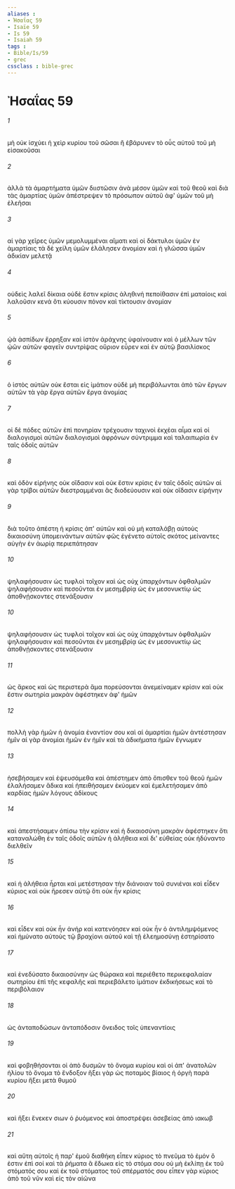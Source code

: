 ```yaml
---
aliases : 
- Ἠσαΐας 59
- Isaïe 59
- Is 59
- Isaiah 59
tags : 
- Bible/Is/59
- grec
cssclass : bible-grec
---
```


# Ἠσαΐας 59

###### 1
μὴ οὐκ ἰσχύει ἡ χεὶρ κυρίου τοῦ σῶσαι ἢ ἐβάρυνεν τὸ οὖς αὐτοῦ τοῦ μὴ εἰσακοῦσαι
###### 2
ἀλλὰ τὰ ἁμαρτήματα ὑμῶν διιστῶσιν ἀνὰ μέσον ὑμῶν καὶ τοῦ θεοῦ καὶ διὰ τὰς ἁμαρτίας ὑμῶν ἀπέστρεψεν τὸ πρόσωπον αὐτοῦ ἀφ' ὑμῶν τοῦ μὴ ἐλεῆσαι
###### 3
αἱ γὰρ χεῖρες ὑμῶν μεμολυμμέναι αἵματι καὶ οἱ δάκτυλοι ὑμῶν ἐν ἁμαρτίαις τὰ δὲ χείλη ὑμῶν ἐλάλησεν ἀνομίαν καὶ ἡ γλῶσσα ὑμῶν ἀδικίαν μελετᾷ
###### 4
οὐδεὶς λαλεῖ δίκαια οὐδὲ ἔστιν κρίσις ἀληθινή πεποίθασιν ἐπὶ ματαίοις καὶ λαλοῦσιν κενά ὅτι κύουσιν πόνον καὶ τίκτουσιν ἀνομίαν
###### 5
ᾠὰ ἀσπίδων ἔρρηξαν καὶ ἱστὸν ἀράχνης ὑφαίνουσιν καὶ ὁ μέλλων τῶν ᾠῶν αὐτῶν φαγεῖν συντρίψας οὔριον εὗρεν καὶ ἐν αὐτῷ βασιλίσκος
###### 6
ὁ ἱστὸς αὐτῶν οὐκ ἔσται εἰς ἱμάτιον οὐδὲ μὴ περιβάλωνται ἀπὸ τῶν ἔργων αὐτῶν τὰ γὰρ ἔργα αὐτῶν ἔργα ἀνομίας
###### 7
οἱ δὲ πόδες αὐτῶν ἐπὶ πονηρίαν τρέχουσιν ταχινοὶ ἐκχέαι αἷμα καὶ οἱ διαλογισμοὶ αὐτῶν διαλογισμοὶ ἀφρόνων σύντριμμα καὶ ταλαιπωρία ἐν ταῖς ὁδοῖς αὐτῶν
###### 8
καὶ ὁδὸν εἰρήνης οὐκ οἴδασιν καὶ οὐκ ἔστιν κρίσις ἐν ταῖς ὁδοῖς αὐτῶν αἱ γὰρ τρίβοι αὐτῶν διεστραμμέναι ἃς διοδεύουσιν καὶ οὐκ οἴδασιν εἰρήνην
###### 9
διὰ τοῦτο ἀπέστη ἡ κρίσις ἀπ' αὐτῶν καὶ οὐ μὴ καταλάβῃ αὐτοὺς δικαιοσύνη ὑπομεινάντων αὐτῶν φῶς ἐγένετο αὐτοῖς σκότος μείναντες αὐγὴν ἐν ἀωρίᾳ περιεπάτησαν
###### 10
ψηλαφήσουσιν ὡς τυφλοὶ τοῖχον καὶ ὡς οὐχ ὑπαρχόντων ὀφθαλμῶν ψηλαφήσουσιν καὶ πεσοῦνται ἐν μεσημβρίᾳ ὡς ἐν μεσονυκτίῳ ὡς ἀποθνῄσκοντες στενάξουσιν
###### 10
ψηλαφήσουσιν ὡς τυφλοὶ τοῖχον καὶ ὡς οὐχ ὑπαρχόντων ὀφθαλμῶν ψηλαφήσουσιν καὶ πεσοῦνται ἐν μεσημβρίᾳ ὡς ἐν μεσονυκτίῳ ὡς ἀποθνῄσκοντες στενάξουσιν
###### 11
ὡς ἄρκος καὶ ὡς περιστερὰ ἅμα πορεύσονται ἀνεμείναμεν κρίσιν καὶ οὐκ ἔστιν σωτηρία μακρὰν ἀφέστηκεν ἀφ' ἡμῶν
###### 12
πολλὴ γὰρ ἡμῶν ἡ ἀνομία ἐναντίον σου καὶ αἱ ἁμαρτίαι ἡμῶν ἀντέστησαν ἡμῖν αἱ γὰρ ἀνομίαι ἡμῶν ἐν ἡμῖν καὶ τὰ ἀδικήματα ἡμῶν ἔγνωμεν
###### 13
ἠσεβήσαμεν καὶ ἐψευσάμεθα καὶ ἀπέστημεν ἀπὸ ὄπισθεν τοῦ θεοῦ ἡμῶν ἐλαλήσαμεν ἄδικα καὶ ἠπειθήσαμεν ἐκύομεν καὶ ἐμελετήσαμεν ἀπὸ καρδίας ἡμῶν λόγους ἀδίκους
###### 14
καὶ ἀπεστήσαμεν ὀπίσω τὴν κρίσιν καὶ ἡ δικαιοσύνη μακρὰν ἀφέστηκεν ὅτι καταναλώθη ἐν ταῖς ὁδοῖς αὐτῶν ἡ ἀλήθεια καὶ δι' εὐθείας οὐκ ἠδύναντο διελθεῖν
###### 15
καὶ ἡ ἀλήθεια ἦρται καὶ μετέστησαν τὴν διάνοιαν τοῦ συνιέναι καὶ εἶδεν κύριος καὶ οὐκ ἤρεσεν αὐτῷ ὅτι οὐκ ἦν κρίσις
###### 16
καὶ εἶδεν καὶ οὐκ ἦν ἀνήρ καὶ κατενόησεν καὶ οὐκ ἦν ὁ ἀντιλημψόμενος καὶ ἠμύνατο αὐτοὺς τῷ βραχίονι αὐτοῦ καὶ τῇ ἐλεημοσύνῃ ἐστηρίσατο
###### 17
καὶ ἐνεδύσατο δικαιοσύνην ὡς θώρακα καὶ περιέθετο περικεφαλαίαν σωτηρίου ἐπὶ τῆς κεφαλῆς καὶ περιεβάλετο ἱμάτιον ἐκδικήσεως καὶ τὸ περιβόλαιον
###### 18
ὡς ἀνταποδώσων ἀνταπόδοσιν ὄνειδος τοῖς ὑπεναντίοις
###### 19
καὶ φοβηθήσονται οἱ ἀπὸ δυσμῶν τὸ ὄνομα κυρίου καὶ οἱ ἀπ' ἀνατολῶν ἡλίου τὸ ὄνομα τὸ ἔνδοξον ἥξει γὰρ ὡς ποταμὸς βίαιος ἡ ὀργὴ παρὰ κυρίου ἥξει μετὰ θυμοῦ
###### 20
καὶ ἥξει ἕνεκεν σιων ὁ ῥυόμενος καὶ ἀποστρέψει ἀσεβείας ἀπὸ ιακωβ
###### 21
καὶ αὕτη αὐτοῖς ἡ παρ' ἐμοῦ διαθήκη εἶπεν κύριος τὸ πνεῦμα τὸ ἐμόν ὅ ἐστιν ἐπὶ σοί καὶ τὰ ῥήματα ἃ ἔδωκα εἰς τὸ στόμα σου οὐ μὴ ἐκλίπῃ ἐκ τοῦ στόματός σου καὶ ἐκ τοῦ στόματος τοῦ σπέρματός σου εἶπεν γὰρ κύριος ἀπὸ τοῦ νῦν καὶ εἰς τὸν αἰῶνα

